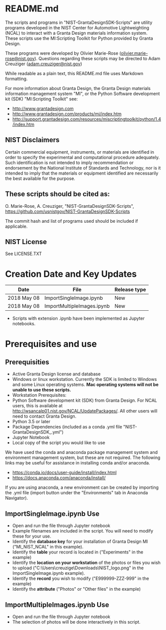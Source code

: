 
# README.md

The scripts and programs in "NIST-GrantaDesignSDK-Scripts" are utility programs developed in the NIST Center for Automotive Lightweighting (NCAL) to interact with a Granta Design materials information system. These scripts use the MI:Scripting Toolkit for Python provided by Granta Design.

These programs were developed by Olivier Marie-Rose (olivier.marie-rose@nist.gov). Questions regarding these scripts may be directed to Adam Creuziger (adam.creuziger@nist.gov)

While readable as a plain text, this README.md file uses Markdown formatting.

For more information about Granta Design, the Granta Design materials information management system "MI", or the Python Software development kit (SDK) "MI:Scripting Toolkit" see:
 - http://www.grantadesign.com
 - http://www.grantadesign.com/products/mi/index.htm
 - http://support.grantadesign.com/resources/miscriptingtoolkit/python/1.4/index.htm

## NIST Disclaimers

Certain commercial equipment, instruments, or materials are identified in order to specify the experimental and computational procedure adequately. Such identification is not intended to imply recommendation or endorsement by the National Institute of Standards and Technology, nor is it intended to imply that the materials or equipment identified are necessarily the best available for the purpose.

## These scripts should be cited as:

O. Marie-Rose, A. Creuziger, "NIST-GrantaDesignSDK-Scripts", https://github.com/usnistgov/NIST-GrantaDesignSDK-Scripts

The commit hash and list of programs used should be included if applicable.

## NIST License

 See LICENSE.TXT

# Creation Date and Key Updates
 Date | File | Release type
 --- | --- | ---
 2018 May 08 | ImportSingleImage.ipynb | New
 2018 May 08 | ImportMultipleImages.ipynb | New

  - Scripts with extension .ipynb have been implemented as Jupyter notebooks.

# Prerequisites and use

## Prerequisities
 - Active Granta Design license and database
 - Windows or linux workstation. Currently the SDK is limited to Windows and some Linux operating systems.  **Mac operating systems will not be unable to use these scripts.**
 - Workstation Prerequisites:
  - Python Software development kit (SDK) from Granta Design. For NCAL users, this is available at http://wsancalp01.nist.gov/NCAL/UpdatePackages/.  All other users will need to contact Granta Design.
  - Python 3.5 or later
  - Package Dependencies (included as a conda .yml file "NIST-GrantaDesignSDK_.yml")
  - Jupyter Notebook
  - Local copy of the script you would like to use

We have used the conda and anaconda package management system and environment management system, but these are not required. The following links may be useful for assistance in installing conda and/or anaconda.
- https://conda.io/docs/user-guide/install/index.html
- https://docs.anaconda.com/anaconda/install/

If you are using anaconda, a new environment can be created by importing the .yml file (import button under the "Environments" tab in Anaconda Navigator).

## ImportSingleImage.ipynb Use
 - Open and run the file through Jupyter notebook
 - Example filenames are included in the script. You will need to modify these for your use.
  - Identify the **database key** for your installation of Granta Design MI ("MI_NIST_NCAL" in this example).
  - Identify the **table** your record is located in ("Experiments" in the example)
  - Identify the **location on your workstation** of the photos or files you wish to upload ("C:\\Users\\creuzige\\Downloads\\NIST_logo.png" in the ImportSingleImage.ipynb example).
  - Identify the **record** you wish to modify ("E999999-ZZZ-999" in the example)
  - Identify the **attribute** ("Photos" or "Other files" in the example)

## ImportMultipleImages.ipynb Use
- Open and run the file through Jupyter notebook
 - The selection of photos will be done interactively in this script.
